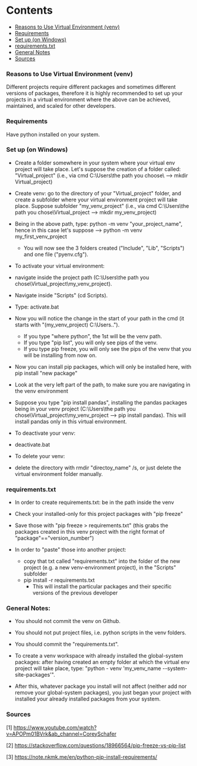 Contents
=======================

* [Reasons to Use Virtual Environment (venv)](https://github.com/dimi-fn/Various-Data-Science-Scripts/tree/main/Virtual_Env#reasons-to-use-virtual-environment-venv)
* [Requirements](https://github.com/dimi-fn/Various-Data-Science-Scripts/tree/main/Virtual_Env#requirements)
* [Set up (on Windows)](https://github.com/dimi-fn/Various-Data-Science-Scripts/tree/main/Virtual_Env#set-up-on-windows)
* [requirements.txt](https://github.com/dimi-fn/Various-Data-Science-Scripts/tree/main/Virtual_Env#requirementstxt)
* [General Notes](https://github.com/dimi-fn/Various-Data-Science-Scripts/tree/main/Virtual_Env#general-notes)
* [Sources](https://github.com/dimi-fn/Various-Data-Science-Scripts/tree/main/Virtual_Env#sources)


### Reasons to Use Virtual Environment (venv)

Different projects require different packages and sometimes different versions of packages, therefore it is highly recommended to set up your projects in a virtual environment where the above can be achieved, maintained, and scaled for other developers.

### Requirements

Have python installed on your system.

### Set up (on Windows)

- Create a folder somewhere in your system where your virtual env project will take place. Let's suppose the creation 
of a folder called: "Virtual_project" (i.e., via cmd C:\Users\the path you choose\ --> mkdir Virtual_project)

- Create venv: go to the directory of your "Virtual_project" folder, and create a subfolder where your virtual environment project will take place. Suppose subfolder "my_venv_project" (i.e., via cmd C:\Users\the path you chose\Virtual_project --> mkdir my_venv_project)

- Being in the above path, type: python -m venv "your_project_name", hence in this case let's suppose --> python -m venv my_first_venv_project
    * You will now see the 3 folders created ("Include", "Lib", "Scripts") and one file ("pyenv.cfg").

- To activate your virtual environment: 
* navigate inside the project path (C:\Users\the path you chose\Virtual_project\my_venv_project).
* Navigate inside "Scripts" (cd Scripts).
* Type: activate.bat
* Now you will notice the change in the start of your path in the cmd (it starts with "(my_venv_project) C:\Users\..\").
        
    * If you type "where python", the 1st will be the venv path.
    * If you type "pip list", you will only see pips of the venv.
    * If you type pip freeze, you will only see the pips of the venv that you will be installing from now on.

- Now you can install pip packages, which will only be installed here, with pip install "new package"

* Look at the very left part of the path, to make sure you are navigating in the venv environment

* Suppose you type "pip install pandas", installing the pandas packages being in your venv project (C:\Users\the path you chose\Virtual_project\my_venv_project  --> pip install pandas). This will install pandas only in this virtual environment.

- To deactivate your venv:
* deactivate.bat

- To delete your venv:
* delete the directory with rmdir "directoy_name" /s, or just delete the virtual environment folder manually.

### requirements.txt

* In order to create requirements.txt: be in the path inside the venv
* Check your installed-only for this project packages with "pip freeze"
* Save those with "pip freeze > requirements.txt" (this grabs the packages created in this venv project
with the right format of "package"=="version_number")

* In order to "paste" those into another project:
	* copy that txt called "requirements.txt" into the folder of the new project (e.g. a new venv-environment project), in the "Scripts" subfolder
	* pip install -r requirements.txt
		* This will install the particular packages and their specific versions of the previous developer

### General Notes:

- You should not commit the venv on Github.

- You should not put project files, i.e. python scripts in the venv folders.

- You should commit the "requirements.txt".

- To create a venv workspace with already installed the global-system packages:
after having created an empty folder at which the virtual env project will take place, type: "python - venv 'my_venv_name --system-site-packages'".

* After this, whatever package you install will not affect (neither add nor remove your global-system packages), you just began your project with installed your already installed packages from your system.

### Sources

[1] https://www.youtube.com/watch?v=APOPm01BVrk&ab_channel=CoreySchafer

[2] https://stackoverflow.com/questions/18966564/pip-freeze-vs-pip-list

[3] https://note.nkmk.me/en/python-pip-install-requirements/